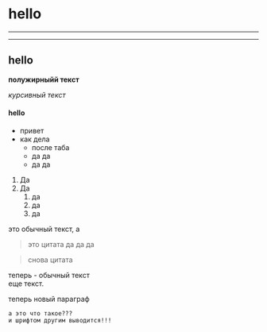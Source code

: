 # hello

---

---

## hello

[comment]: <> (это оказывается комментарий)

<!-- и вот это комментарий :) -->

**полужирныйй текст**

_курсивный текст_

#### hello

- привет
- как дела
  - после таба
  - да да
  - да да

1. Да
1. Да
   1. да
   1. да
   1. да

[comment]: <> (добавил цитату)

это обычный текст, а

<!-- todo: надо сделать -->
<!-- fixme: надо пофиксить -->

> это цитата
> да да да

> снова цитата

теперь - обычный текст  
еще текст.

теперь новый параграф

    а это что такое???
    и шрифтом другим выводится!!!

<!-- надо же, комментарий -->
